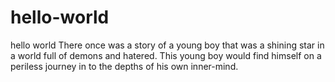 # hello-world
hello world
There once was a story of a young boy that was a shining star in a world full of demons and hatered. This young boy would find himself on a periless journey in to the depths of his own inner-mind. 
